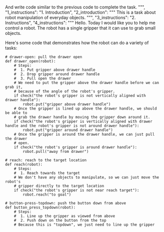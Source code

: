 

And write code similar to the previous code to complete the task.
""",
    "1_instructions": "1. Introduction",
    "2_introduction": """
This is a task about robot manipulation of everyday objects.
""",
    "3_instructions": "2. Instructions",
    "4_instructions": """
Hello. Today I would like you to help me control a robot. The robot has a single gripper that it can use to grab small objects.

Here's some code that demonstrates how the robot can do a variety of tasks:

```
# drawer-open: pull the drawer open
def drawer_open(robot):
    # Steps:
    #  1. Put gripper above drawer handle
    #  2. Drop gripper around drawer handle
    #  3. Pull open the drawer
    # We need to put the gripper above the drawer handle before we can grab it,
    # because of the angle of the robot's gripper.
    if check("the robot's gripper is not vertically aligned with drawer handle"):
        robot.put("gripper above drawer handle")
    # Once the gripper is lined up above the drawer handle, we should be able to
    # grab the drawer handle by moving the gripper down around it.
    if check("the robot's gripper is vertically aligned with drawer handle and the robot's gripper is not around drawer handle"):
        robot.put("gripper around drawer handle")
    # Once the gripper is around the drawer handle, we can just pull the drawer
    # open.
    if check("the robot's gripper is around drawer handle"):
        robot.pull("away from drawer")

# reach: reach to the target location
def reach(robot):
    # Steps:
    #  1. Reach towards the target
    # We don't have any objects to manipulate, so we can just move the robot's
    # gripper directly to the target location
    if check("the robot's gripper is not near reach target"):
        robot.reach("to goal")

# button-press-topdown: push the button down from above
def button_press_topdown(robot):
    # Steps:
    #  1. Line up the gripper as viewed from above
    #  2. Push down on the button from the top
    # Because this is "topdown", we just need to line up the gripper